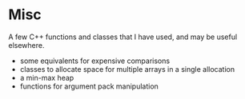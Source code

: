 # Misc

A few C++ functions and classes that I have used, and may be useful elsewhere.

- some <algorithm> equivalents for expensive comparisons
- classes to allocate space for multiple arrays in a single allocation
- a min-max heap
- functions for argument pack manipulation
